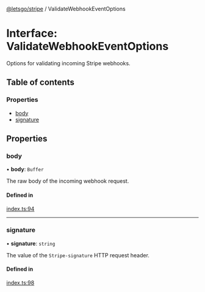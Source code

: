 [@letsgo/stripe](../README.md) / ValidateWebhookEventOptions

# Interface: ValidateWebhookEventOptions

Options for validating incoming Stripe webhooks.

## Table of contents

### Properties

- [body](ValidateWebhookEventOptions.md#body)
- [signature](ValidateWebhookEventOptions.md#signature)

## Properties

### body

• **body**: `Buffer`

The raw body of the incoming webhook request.

#### Defined in

[index.ts:94](https://github.com/tjanczuk/letsgo/blob/fb7a7f0/packages/stripe/src/index.ts#L94)

___

### signature

• **signature**: `string`

The value of the `Stripe-signature` HTTP request header.

#### Defined in

[index.ts:98](https://github.com/tjanczuk/letsgo/blob/fb7a7f0/packages/stripe/src/index.ts#L98)
